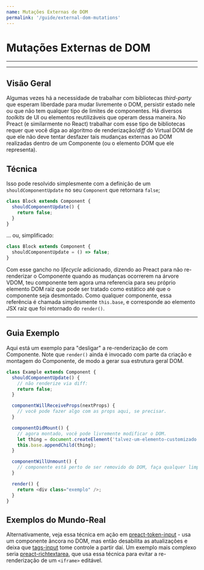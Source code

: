 ```yaml
---
name: Mutações Externas de DOM
permalink: '/guide/external-dom-mutations'
---
```


# Mutações Externas de DOM

---

<div><toc></toc></div>

---

## Visão Geral

Algumas vezes há a necessidade de trabalhar com bibliotecas _third-party_ que esperam liberdade para mudar livremente o DOM, persistir estado nele ou que não tem qualquer tipo de limites de componentes. Há diversos _toolkits_ de UI ou elementos reutilizáveis que operam dessa maneira. No Preact (e similarmente no React) trabalhar com esse tipo de bibliotecas requer que você diga ao algoritmo de renderização/_diff_ do Virtual DOM de que ele não deve tentar desfazer tais mudanças externas ao DOM realizadas dentro de um Componente (ou o elemento DOM que ele representa).

## Técnica

Isso pode resolvido simplesmente com a definição de um `shouldComponentUpdate` no seu `Component` que retornara `false`;

```js
class Block extends Component {
  shouldComponentUpdate() {
    return false;
  }
}
```

... ou, simplificado:

```js
class Block extends Component {
  shouldComponentUpdate = () => false;
}
```

Com esse gancho no _lifecycle_ adicionado, dizendo ao Preact para não re-renderizar o Componente quando as mudanças ocorrerem na árvore VDOM, teu componente tem agora uma referencia para seu próprio elemento DOM raiz que pode ser tratado como estático até que o componente seja desmontado. Como qualquer componente, essa referência é chamada simplesmente `this.base`, e corresponde ao elemento JSX raiz que foi retornado do `render()`.

---

## Guia Exemplo

Aqui está um exemplo para "desligar" a re-renderização de com Componente. Note que `render()` ainda é invocado com parte da criação e montagem do Componente, de modo a gerar sua estrutura geral DOM.

```js
class Example extends Component {
  shouldComponentUpdate() {
    // não renderize via diff:
    return false;
  }

  componentWillReceiveProps(nextProps) {
    // você pode fazer algo com as props aqui, se precisar.
  }

  componentDidMount() {
    // agora montado, você pode livremente modificar o DOM.
    let thing = document.createElement('talvez-um-elemento-customizado');
    this.base.appendChild(thing);
  }

  componentWillUnmount() {
    // componente está perto de ser removido do DOM, faça qualquer limpeza.
  }

  render() {
    return <div class="exemplo" />;
  }
}
```


## Exemplos do Mundo-Real

Alternativamente, veja essa técnica em ação em [preact-token-input](https://github.com/developit/preact-token-input/blob/master/src/index.js) - usa um componente âncora no DOM, mas então desabilita as atualizações e deixa que [tags-input](https://github.com/developit/tags-input) tome controle a partir daí.
Um exemplo mais complexo seria [preact-richtextarea](https://github.com/developit/preact-richtextarea), que usa essa técnica para evitar a re-renderização de um `<iframe>` editável.
